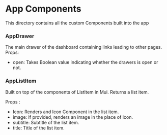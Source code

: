 # App Components
This directory contains all the custom Components built into the app

### AppDrawer
The main drawer of the dashboard containing links leading to other pages.
Props:
* open: Takes Boolean value indicating whether the drawers is open or not.


### AppListItem
Built on top of the components of ListItem in Mui. Returns a list item.
        
Props : 
* Icon: Renders and Icon Component in the list item.
* image: If provided, renders an image in the place of Icon.
* subtitle: Subtitle of the list item.
* title: Title of the list item.
        





